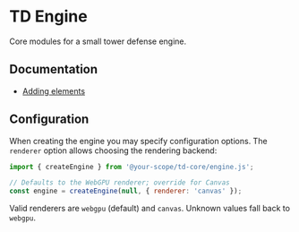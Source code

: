 # TD Engine

Core modules for a small tower defense engine.

## Documentation
- [Adding elements](docs/ADDING_ELEMENTS.md)

## Configuration

When creating the engine you may specify configuration options. The
`renderer` option allows choosing the rendering backend:

```js
import { createEngine } from '@your-scope/td-core/engine.js';

// Defaults to the WebGPU renderer; override for Canvas
const engine = createEngine(null, { renderer: 'canvas' });
```

Valid renderers are `webgpu` (default) and `canvas`. Unknown values
fall back to `webgpu`.
